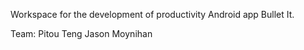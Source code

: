 Workspace for the development of productivity Android app Bullet It.

Team:
Pitou Teng
Jason Moynihan
